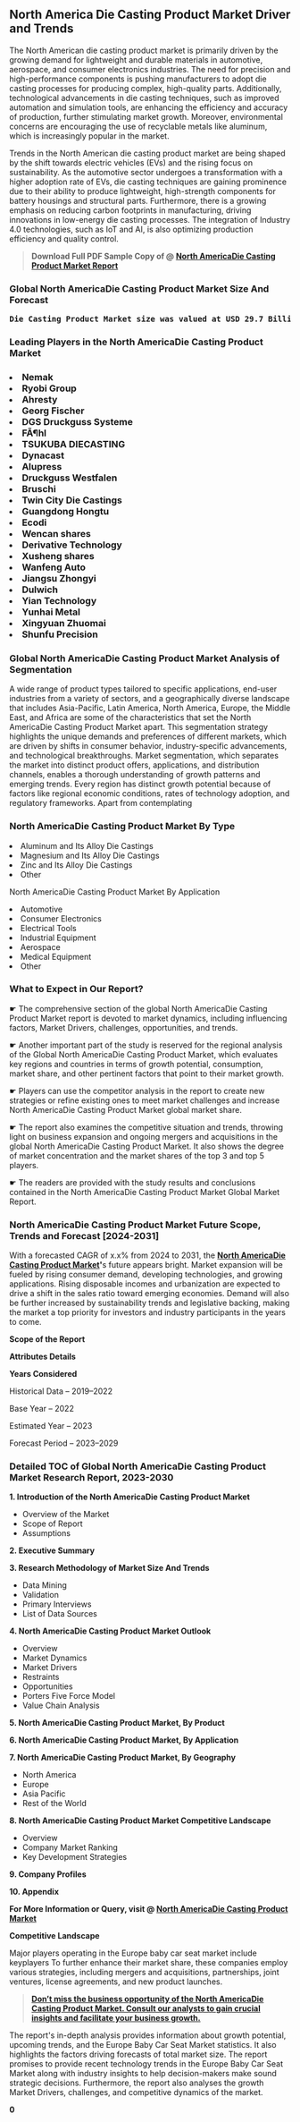 <p><h2>North America Die Casting Product Market Driver and Trends</h2><p>The North American die casting product market is primarily driven by the growing demand for lightweight and durable materials in automotive, aerospace, and consumer electronics industries. The need for precision and high-performance components is pushing manufacturers to adopt die casting processes for producing complex, high-quality parts. Additionally, technological advancements in die casting techniques, such as improved automation and simulation tools, are enhancing the efficiency and accuracy of production, further stimulating market growth. Moreover, environmental concerns are encouraging the use of recyclable metals like aluminum, which is increasingly popular in the market.</p><p>Trends in the North American die casting product market are being shaped by the shift towards electric vehicles (EVs) and the rising focus on sustainability. As the automotive sector undergoes a transformation with a higher adoption rate of EVs, die casting techniques are gaining prominence due to their ability to produce lightweight, high-strength components for battery housings and structural parts. Furthermore, there is a growing emphasis on reducing carbon footprints in manufacturing, driving innovations in low-energy die casting processes. The integration of Industry 4.0 technologies, such as IoT and AI, is also optimizing production efficiency and quality control.</p></p><blockquote id="" class=""><strong>Download Full PDF Sample Copy of @&nbsp;<a href="https://www.verifiedmarketreports.com/download-sample/?rid=659126&utm_source=GitHub-Jan&utm_medium=281" target="_blank">North AmericaDie Casting Product Market Report</a>&nbsp;&nbsp;</strong></blockquote><h3 id="" class=""><strong>Global&nbsp;North AmericaDie Casting Product Market Size And Forecast</strong></h3><pre class="reader-text-block__code-block"><strong>Die Casting Product Market size was valued at USD 29.7 Billion in 2022 and is projected to reach USD 49.5 Billion by 2030, growing at a CAGR of 7.1% from 2024 to 2030.</strong></pre><h3 id="" class="">Leading Players in the&nbsp;North AmericaDie Casting Product Market</h3><h3 class=""></Li><Li>Nemak</Li><Li> Ryobi Group</Li><Li> Ahresty</Li><Li> Georg Fischer</Li><Li> DGS Druckguss Systeme</Li><Li> FÃ¶hl</Li><Li> TSUKUBA DIECASTING</Li><Li> Dynacast</Li><Li> Alupress</Li><Li> Druckguss Westfalen</Li><Li> Bruschi</Li><Li> Twin City Die Castings</Li><Li> Guangdong Hongtu</Li><Li> Ecodi</Li><Li> Wencan shares</Li><Li> Derivative Technology</Li><Li> Xusheng shares</Li><Li> Wanfeng Auto</Li><Li> Jiangsu Zhongyi</Li><Li> Dulwich</Li><Li> Yian Technology</Li><Li> Yunhai Metal</Li><Li> Xingyuan Zhuomai</Li><Li> Shunfu Precision</h3><h3 id="" class="">Global&nbsp;North AmericaDie Casting Product Market Analysis of Segmentation</h3><p id="" class="">A wide range of product types tailored to specific applications, end-user industries from a variety of sectors, and a geographically diverse landscape that includes Asia-Pacific, Latin America, North America, Europe, the Middle East, and Africa are some of the characteristics that set the North AmericaDie Casting Product Market apart. This segmentation strategy highlights the unique demands and preferences of different markets, which are driven by shifts in consumer behavior, industry-specific advancements, and technological breakthroughs. Market segmentation, which separates the market into distinct product offers, applications, and distribution channels, enables a thorough understanding of growth patterns and emerging trends. Every region has distinct growth potential because of factors like regional economic conditions, rates of technology adoption, and regulatory frameworks. Apart from contemplating</p><h3 id="" class="">North AmericaDie Casting Product Market&nbsp;By Type</h3><p></Li><Li>Aluminum and Its Alloy Die Castings</Li><Li> Magnesium and Its Alloy Die Castings</Li><Li> Zinc and Its Alloy Die Castings</Li><Li> Other</p><div class="" data-test-id=""><p>North AmericaDie Casting Product Market&nbsp;By Application</p></div><p class=""></Li><Li>Automotive</Li><Li> Consumer Electronics</Li><Li> Electrical Tools</Li><Li> Industrial Equipment</Li><Li> Aerospace</Li><Li> Medical Equipment</Li><Li> Other</p><div class="" data-test-id=""><h3><span class="">What to Expect in Our Report?</span></h3></div><div class="" data-test-id=""><p><span class="">☛ The comprehensive section of the global North AmericaDie Casting Product Market report is devoted to market dynamics, including influencing factors, Market Drivers, challenges, opportunities, and trends.</span></p></div><div class="" data-test-id=""><p><span class="">☛ Another important part of the study is reserved for the regional analysis of the Global North AmericaDie Casting Product Market, which evaluates key regions and countries in terms of growth potential, consumption, market share, and other pertinent factors that point to their market growth.</span></p></div><div class="" data-test-id=""><p><span class="">☛ Players can use the competitor analysis in the report to create new strategies or refine existing ones to meet market challenges and increase North AmericaDie Casting Product Market global market share.</span></p></div><div class="" data-test-id=""><p><span class="">☛ The report also examines the competitive situation and trends, throwing light on business expansion and ongoing mergers and acquisitions in the global North AmericaDie Casting Product Market. It also shows the degree of market concentration and the market shares of the top 3 and top 5 players.</span></p></div><div class="" data-test-id=""><p><span class="">☛ The readers are provided with the study results and conclusions contained in the North AmericaDie Casting Product Market Global Market Report.</span></p></div><div class="" data-test-id=""><h3><span class="">North AmericaDie Casting Product Market Future Scope, Trends and Forecast [2024-2031]</span></h3></div><div class="" data-test-id=""><p><span class="">With a forecasted CAGR of x.x% from 2024 to 2031, the <strong><a href="https://www.verifiedmarketreports.com/download-sample/?rid=659126&utm_source=GitHub-Jan&utm_medium=281" target="_blank">North AmericaDie Casting Product Market</a>'</strong>s future appears bright. Market expansion will be fueled by rising consumer demand, developing technologies, and growing applications. Rising disposable incomes and urbanization are expected to drive a shift in the sales ratio toward emerging economies. Demand will also be further increased by sustainability trends and legislative backing, making the market a top priority for investors and industry participants in the years to come.</span></p><p id="ember66" class="ember-view reader-text-block__paragraph"><strong>Scope of the Report</strong></p><p id="ember67" class="ember-view reader-text-block__paragraph"><strong>Attributes Details</strong></p><p id="ember68" class="ember-view reader-text-block__paragraph"><strong>Years Considered</strong></p><p id="ember69" class="ember-view reader-text-block__paragraph">Historical Data &ndash; 2019&ndash;2022</p><p id="ember70" class="ember-view reader-text-block__paragraph">Base Year &ndash; 2022</p><p id="ember71" class="ember-view reader-text-block__paragraph">Estimated Year &ndash; 2023</p><p id="ember72" class="ember-view reader-text-block__paragraph">Forecast Period &ndash; 2023&ndash;2029</p></div><h3 id="" class="">Detailed TOC of Global North AmericaDie Casting Product Market Research Report, 2023-2030</h3><p id="" class=""><strong>1. Introduction of the North AmericaDie Casting Product Market</strong></p><ul><li>Overview of the Market</li><li>Scope of Report</li><li>Assumptions</li></ul><p id="" class=""><strong>2. Executive Summary</strong></p><p id="" class=""><strong>3. Research Methodology of Market Size And Trends</strong></p><ul><li>Data Mining</li><li>Validation</li><li>Primary Interviews</li><li>List of Data Sources</li></ul><p id="" class=""><strong>4. North AmericaDie Casting Product Market Outlook</strong></p><ul><li>Overview</li><li>Market Dynamics</li><li>Market Drivers</li><li>Restraints</li><li>Opportunities</li><li>Porters Five Force Model</li><li>Value Chain Analysis</li></ul><p id="" class=""><strong>5. North AmericaDie Casting Product Market, By Product</strong></p><p id="" class=""><strong>6. North AmericaDie Casting Product Market, By Application</strong></p><p id="" class=""><strong>7. North AmericaDie Casting Product Market, By Geography</strong></p><ul><li>North America</li><li>Europe</li><li>Asia Pacific</li><li>Rest of the World</li></ul><p id="" class=""><strong>8. North AmericaDie Casting Product Market Competitive Landscape</strong></p><ul><li>Overview</li><li>Company Market Ranking</li><li>Key Development Strategies</li></ul><p id="" class=""><strong>9. Company Profiles</strong></p><p id="" class=""><strong>10. Appendix</strong></p><p><strong>For More Information or Query, visit&nbsp;@ <a href="https://www.verifiedmarketreports.com/product/die-casting-product-market/" target="_blank">North AmericaDie Casting Product Market</a></strong></p><p id="ember61" class="ember-view reader-text-block__paragraph"><strong>Competitive Landscape</strong></p><p id="ember62" class="ember-view reader-text-block__paragraph">Major players operating in the Europe baby car seat market include keyplayers To further enhance their market share, these companies employ various strategies, including mergers and acquisitions, partnerships, joint ventures, license agreements, and new product launches.</p><blockquote id="ember63" class="ember-view reader-text-block__blockquote"><strong><a href="https://www.verifiedmarketreports.com/download-sample/?rid=659126&utm_source=GitHub-Jan&utm_medium=281" target="_blank">Don&rsquo;t miss the business opportunity of the North AmericaDie Casting Product Market. Consult our analysts to gain crucial insights and facilitate your business growth.</a></strong></blockquote><p id="ember64" class="ember-view reader-text-block__paragraph">The report's in-depth analysis provides information about growth potential, upcoming trends, and the Europe Baby Car Seat Market statistics. It also highlights the factors driving forecasts of total market size. The report promises to provide recent technology trends in the Europe Baby Car Seat Market along with industry insights to help decision-makers make sound strategic decisions. Furthermore, the report also analyses the growth Market Drivers, challenges, and competitive dynamics of the market.</p><p class="ember-view reader-text-block__paragraph"><strong>0</strong></p>
